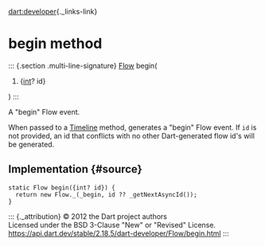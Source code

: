 [dart:developer](../../dart-developer/dart-developer-library){._links-link}

begin method
============

::: {.section .multi-line-signature}
[Flow](../flow-class) begin(

1.  {[int](../../dart-core/int-class)? id}

)
:::

A \"begin\" Flow event.

When passed to a [Timeline](../timeline-class) method, generates a
\"begin\" Flow event. If `id` is not provided, an id that conflicts with
no other Dart-generated flow id\'s will be generated.

Implementation {#source}
--------------

``` {.language-dart data-language="dart"}
static Flow begin({int? id}) {
  return new Flow._(_begin, id ?? _getNextAsyncId());
}
```

::: {._attribution}
© 2012 the Dart project authors\
Licensed under the BSD 3-Clause \"New\" or \"Revised\" License.\
<https://api.dart.dev/stable/2.18.5/dart-developer/Flow/begin.html>
:::
